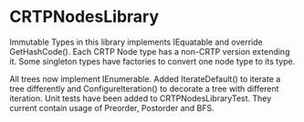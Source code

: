 # CRTPNodesLibrary
Immutable Types in this library implements IEquatable<T> and override GetHashCode().
Each CRTP Node type has a non-CRTP version extending it.
Some singleton types have factories to convert one node type to its type.

All trees now implement IEnumerable<TNode>.
Added IterateDefault() to iterate a tree differently and ConfigureIteration() to decorate a tree with different iteration.
Unit tests have been added to CRTPNodesLibraryTest.
They current contain usage of Preorder, Postorder and BFS.
